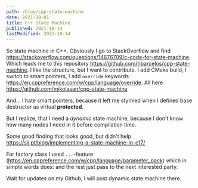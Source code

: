 ```yaml
---
path: /blog/cpp-state-machine
date: 2021-10-01
title: C++ State Machine
published: 2021-10-14
lastModified: 2021-10-14
---
```


So state machine in C++. Obviously I go to StackOverflow and find https://stackoverflow.com/questions/14676709/c-code-for-state-machine. 
Which leads me to this repository https://github.com/hbarcelos/cpp-state-machine.
I like the structure, but I want to contribute. I add CMake build, I switch to smart pointers, I add `override` keywords https://en.cppreference.com/w/cpp/language/override. All here https://github.com/mikolasan/cpp-state-machine

And... I hate smart pointers, because it left me stymied when I defined base destructor as virtual **protected**.

But I realize, that I need a _dynamic_ state machine, because I don't know how many nodes I need in it before compilation time.

Some good finding that looks good, but didn't help https://sii.pl/blog/implementing-a-state-machine-in-c17/

For factory class I used `...`-feature (https://en.cppreference.com/w/cpp/language/parameter_pack) which in simple words does: and the rest just pass to the next interested party.

Wait for updates on my Github, I will post dynamic state machine there.